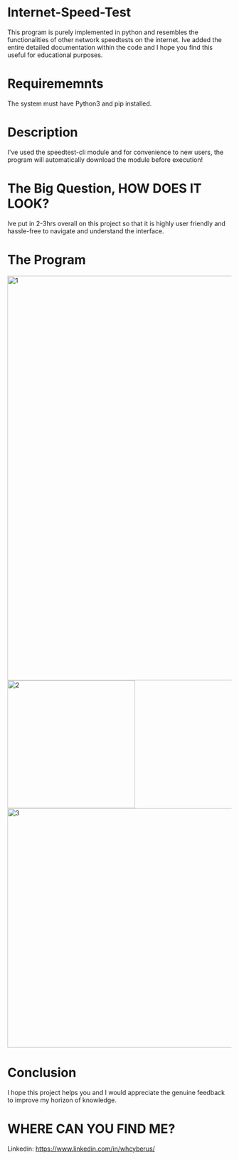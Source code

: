 # Internet-Speed-Test
This program is purely implemented in python and resembles the functionalities of other network speedtests on the internet.
Ive added the entire detailed documentation within the code and I hope you find this useful for educational purposes.

# Requirememnts
The system must have Python3 and pip installed.

# Description
I've used the speedtest-cli module and for convenience to new users, the program will automatically download the module before execution!

# The Big Question, HOW DOES IT LOOK?
Ive put in 2-3hrs overall on this project so that it is highly user friendly and hassle-free to navigate and understand the interface.

# The Program
<img width="907" alt="1" src="https://user-images.githubusercontent.com/70995581/188663294-a485e96a-549a-4603-8c52-fe5132b3a0b2.png">
<img width="287" alt="2" src="https://user-images.githubusercontent.com/70995581/188663338-224f8133-612e-4d2b-9e14-aa5c272bd474.png">
<img width="537" alt="3" src="https://user-images.githubusercontent.com/70995581/188663377-6347d7b4-fccb-49bb-96dc-341dbf568dc2.png">

# Conclusion
I hope this project helps you and I would appreciate the genuine feedback to improve my horizon of knowledge.

# WHERE CAN YOU FIND ME?
Linkedin: https://www.linkedin.com/in/whcyberus/
